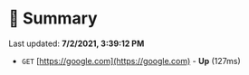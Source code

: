 # 📖 Summary
Last updated: **7/2/2021, 3:39:12 PM**

- `GET` [https://google.com](https://google.com) - **Up** (127ms)
